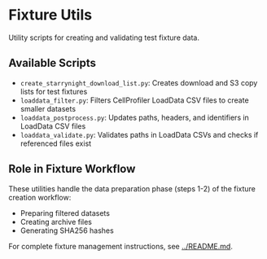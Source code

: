 # Fixture Utils

Utility scripts for creating and validating test fixture data.

## Available Scripts

- `create_starrynight_download_list.py`: Creates download and S3 copy lists for test fixtures
- `loaddata_filter.py`: Filters CellProfiler LoadData CSV files to create smaller datasets
- `loaddata_postprocess.py`: Updates paths, headers, and identifiers in LoadData CSV files
- `loaddata_validate.py`: Validates paths in LoadData CSVs and checks if referenced files exist

## Role in Fixture Workflow

These utilities handle the data preparation phase (steps 1-2) of the fixture creation workflow:
- Preparing filtered datasets
- Creating archive files
- Generating SHA256 hashes

For complete fixture management instructions, see [../README.md](../README.md).
